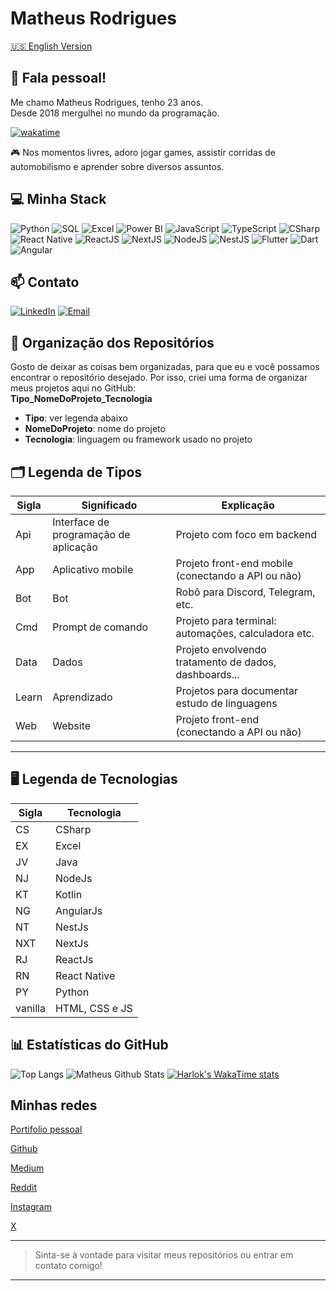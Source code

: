 # Matheus Rodrigues


[🇺🇸 English Version](https://github.com/MatheusRodri/MatheusRodri/blob/master/README_ENG.md)


## 👋 Fala pessoal!

Me chamo Matheus Rodrigues, tenho 23 anos.  
Desde 2018 mergulhei no mundo da programação.

[![wakatime](https://wakatime.com/badge/user/13aa3a18-4e3a-4824-a7b7-3c8db8d38a14.svg)](https://wakatime.com/@13aa3a18-4e3a-4824-a7b7-3c8db8d38a14)


🎮 Nos momentos livres, adoro jogar games, assistir corridas de automobilismo e aprender sobre diversos assuntos.

## 💻 Minha Stack

![Python](https://img.shields.io/badge/Python-3776AB?logo=python&logoColor=white)
![SQL](https://img.shields.io/badge/SQL-336791?logo=postgresql&logoColor=white)
![Excel](https://img.shields.io/badge/Excel-217346?logo=microsoft-excel&logoColor=white)
![Power BI](https://img.shields.io/badge/Power%20BI-F2C811?logo=powerbi&logoColor=black)
![JavaScript](https://img.shields.io/badge/JavaScript-323330?logo=javascript&logoColor=F7DF1E)
![TypeScript](https://img.shields.io/badge/TypeScript-007ACC?logo=typescript&logoColor=white)
![CSharp](https://img.shields.io/badge/CSharp-239120?logo=csharp&logoColor=white)
![React Native](https://img.shields.io/badge/React%20Native-20232A?logo=react&logoColor=61DAFB)
![ReactJS](https://img.shields.io/badge/React-20232A?logo=react&logoColor=61DAFB)
![NextJS](https://img.shields.io/badge/Next.js-000?logo=nextdotjs&logoColor=white)
![NodeJS](https://img.shields.io/badge/Node.js-339933?logo=nodedotjs&logoColor=white)
![NestJS](https://img.shields.io/badge/NestJS-E0234E?logo=nestjs&logoColor=white)
![Flutter](https://img.shields.io/badge/Flutter-02569B?logo=flutter&logoColor=white)
![Dart](https://img.shields.io/badge/Dart-0175C2?logo=dart&logoColor=white)
![Angular](https://img.shields.io/badge/Angular-DD0031?logo=angular&logoColor=white)

## 📫 Contato

[![LinkedIn](https://img.shields.io/badge/LinkedIn-blue?logo=linkedin&logoColor=white)](https://www.linkedin.com/in/matheus-rodrigues-mrj)
[![Email](https://img.shields.io/badge/Email-red?logo=gmail&logoColor=white)](mailto:matheus.rj25@hotmail.com)


## 📁 Organização dos Repositórios

Gosto de deixar as coisas bem organizadas, para que eu e você possamos encontrar o repositório desejado. Por isso, criei uma forma de organizar meus projetos aqui no GitHub:  
**Tipo_NomeDoProjeto_Tecnologia**

- **Tipo**: ver legenda abaixo
- **NomeDoProjeto**: nome do projeto
- **Tecnologia**: linguagem ou framework usado no projeto


## 🗂️ Legenda de Tipos

| Sigla | Significado                           | Explicação                                            |
|-------|---------------------------------------|-------------------------------------------------------|
| Api   | Interface de programação de aplicação | Projeto com foco em backend                           |
| App   | Aplicativo mobile                     | Projeto front-end mobile (conectando a API ou não)    |
| Bot   | Bot                                   | Robô para Discord, Telegram, etc.                     |
| Cmd   | Prompt de comando                     | Projeto para terminal: automações, calculadora etc.   |
| Data  | Dados                                 | Projeto envolvendo tratamento de dados, dashboards... |
| Learn | Aprendizado                           | Projetos para documentar estudo de linguagens         |
| Web   | Website                               | Projeto front-end (conectando a API ou não)           |

--- 
## 🖥️ Legenda de Tecnologias

| Sigla     | Tecnologia         |
|-----------|--------------------|
| CS        | CSharp             |
| EX        | Excel              |
| JV        | Java               |
| NJ        | NodeJs             |
| KT        | Kotlin             |
| NG        | AngularJs          |
| NT        | NestJs             |
| NXT       | NextJs             |
| RJ        | ReactJs            |
| RN        | React Native       |
| PY        | Python             |
| vanilla   | HTML, CSS e JS     |


## 📊 Estatísticas do GitHub

![Top Langs](https://github-readme-stats.vercel.app/api/top-langs/?username=matheusrodri&layout=compact&langs_count=7&theme=dark)
![Matheus Github Stats](https://github-readme-stats.vercel.app/api?username=matheusrodri&show_icons=true&theme=dark)
[![Harlok's WakaTime stats](https://github-readme-stats.vercel.app/api/wakatime?username=matheusrodri&theme=dark)](https://github.com/anuraghazra/github-readme-stats)


## Minhas redes

[Portifolio pessoal](https://portfolio.techmatheus.com/)

[Github](https://github.com/MatheusRodri)

[Medium](https://medium.com/@techmatheus)

[Reddit](https://www.reddit.com/user/techmatheus/)

[Instagram](https://www.instagram.com/otechmatheus/)

[X](https://x.com/OTechMatheus)


---

> Sinta-se à vontade para visitar meus repositórios ou entrar em contato comigo!

---